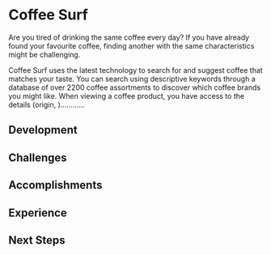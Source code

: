# Coffee Surf

Are you tired of drinking the same coffee every day? If you have already found your favourite coffee, finding another with the same characteristics might be challenging.

Coffee Surf uses the latest technology to search for and suggest coffee that matches your taste. You can search using descriptive keywords through a database of over 2200 coffee assortments to discover which coffee brands you might like. When viewing a coffee product, you have access to the details (origin, )…………

## Development

## Challenges 

## Accomplishments

## Experience

## Next Steps
